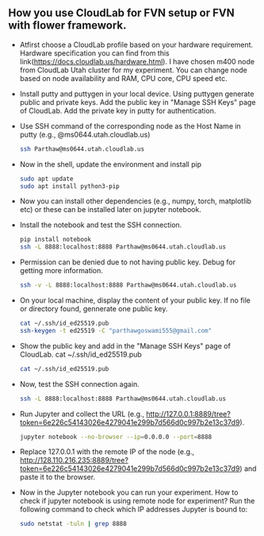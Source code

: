 ## How you use CloudLab for FVN setup or FVN with flower framework.

* Atfirst choose a CloudLab profile based on your hardware requirement. Hardware specification you can find from this link(https://docs.cloudlab.us/hardware.html). I have chosen m400 node from CloudLab Utah cluster for my experiment. You can change node based on node availability and RAM, CPU core, CPU speed etc. 

* Install putty and puttygen in your local device. Using puttygen generate public and private keys. Add the public key in "Manage SSH Keys" page of CloudLab. Add the private key in putty for authentication.

* Use SSH command of the corresponding node as the Host Name in putty (e.g., @ms0644.utah.cloudlab.us)
  ```bash
  ssh Parthaw@ms0644.utah.cloudlab.us

* Now in the shell, update the environment and install pip 
  ```bash
  sudo apt update  
  sudo apt install python3-pip
  
* Now you can install other dependencies (e.g., numpy, torch, matplotlib etc) or these can be installed later on jupyter notebook.
    
* Install the notebook and test the SSH connection.
  ```bash
  pip install notebook
  ssh -L 8888:localhost:8888 Parthaw@ms0644.utah.cloudlab.us  

* Permission can be denied due to not having public key. Debug for getting more information.
  ```bash
  ssh -v -L 8888:localhost:8888 Parthaw@ms0644.utah.cloudlab.us

* On your local machine, display the content of your public key. If no file or directory found, gennerate one public key.
  ```bash
  cat ~/.ssh/id_ed25519.pub
  ssh-keygen -t ed25519 -C "parthawgoswami555@gmail.com"

* Show the public key and add in the "Manage SSH Keys" page of CloudLab. cat ~/.ssh/id_ed25519.pub
  ```bash
  cat ~/.ssh/id_ed25519.pub

* Now, test the SSH connection again.
  ```bash
  ssh -L 8888:localhost:8888 Parthaw@ms0644.utah.cloudlab.us

* Run Jupyter and collect the URL (e.g., http://127.0.0.1:8889/tree?token=6e226c54143026e4279041e299b7d566d0c997b2e13c37d9).
  ```bash
  jupyter notebook --no-browser --ip=0.0.0.0 --port=8888

* Replace 127.0.0.1 with the remote IP of the node (e.g., http://128.110.216.235:8889/tree?token=6e226c54143026e4279041e299b7d566d0c997b2e13c37d9) and paste it to the browser.

* Now in the Jupyter notebook you can run your experiment. How to check if jupyter notebook is using remote node for experiment? Run the following command to check which IP addresses Jupyter is bound to:
  ```bash
  sudo netstat -tuln | grep 8888
